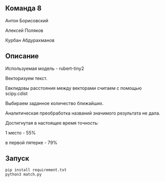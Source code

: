 ## Команда 8
Антон Борисовский

Алексей Поляков

Курбан Абдурахманов


## Описание
Используемая модель - rubert-tiny2

Векторизуем текст.

Евклидовы расстояния между векторами считаем с помощью scipy.cdist

Выбираем заданное количество ближайших.

Аналитическая преобработка названий значимого результата не дала.

Достигнутая в настоящее время точность:

1 место - 55%

в первой пятерке - 79%


## Запуск
```
pip install requirement.txt
python3 match.py
```